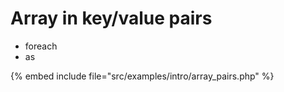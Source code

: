 # Array in key/value pairs


* foreach
* as

{% embed include file="src/examples/intro/array_pairs.php" %}


